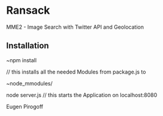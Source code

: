 Ransack
=======

MME2 - Image Search with Twitter API and Geolocation





Installation
----
~npm install

// this installs all the needed Modules from package.js to 

~node_mmodules/


node server.js
// this starts the Application on localhost:8080

Eugen Pirogoff